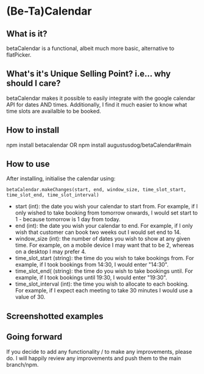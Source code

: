 # (Be-Ta)Calendar
## What is it?
betaCalendar is a functional, albeit much more basic, alternative to flatPicker.

## What's it's Unique Selling Point? i.e... why should I care?
betaCalendar makes it possible to easily integrate with the google calendar API for dates AND times. Additionally, I find it much easier to know what time slots are availalble to be booked.

## How to install
npm install betacalendar OR
npm install augustusdog/betaCalendar#main

## How to use
After installing, initialise the calendar using:

`betaCalendar.makeChanges(start, end, window_size, time_slot_start, time_slot_end, time_slot_interval)`

* start (int): the date you wish your calendar to start from. For example, if I only wished to take booking from tomorrow onwards, I would set start to 1 - because tomorrow is 1 day from today.
* end (int): the date you wish your calendar to end. For example, if I only wish that customer can book two weeks out I would set end to 14.
* window_size (int): the number of dates you wish to show at any given time. For example, on a mobile device I may want that to be 2, whereas on a desktop I may prefer 4.
* time_slot_start (string): the time do you wish to take bookings from. For example, if I took bookings from 14:30, I would enter "14:30".
* time_slot_end( (string): the time do you wish to take bookings until. For example, if I took bookings until 19:30, I would enter "19:30".
* time_slot_interval (int): the time you wish to allocate to each booking. For example, if I expect each meeting to take 30 minutes I would use a value of 30.

## Screenshotted examples


## Going forward
If you decide to add any functionality / to make any improvements, please do. I will happily review any improvements and push them to the main branch/npm.
